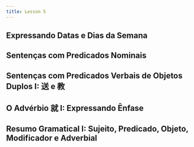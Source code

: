 ```yaml
---
title: Lesson 5
---
```

## Expressando Datas e Dias da Semana
## Sentenças com Predicados Nominais
## Sentenças com Predicados Verbais de Objetos Duplos I: 送 e 教
## O Advérbio 就 I: Expressando Ênfase
## Resumo Gramatical I: Sujeito, Predicado, Objeto, Modificador e Adverbial

